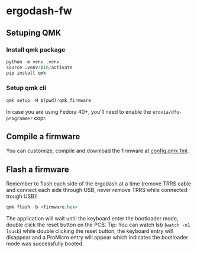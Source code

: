 # ergodash-fw

## Setuping QMK

### Install qmk package

```python
python -m venv .venv
source .venv/bin/activate
pip install qmk
```

### Setup qmk cli

```python
qmk setup -H $(pwd)/qmk_firmware
```

In case you are using Fedora 40+, you'll need to enable the `erovia/dfu-programmer` copr.

## Compile a firmware

You can customize, compile and download the firmware at [config.qmk.fml](https://config.qmk.fm/#/omkbd/ergodash/rev1/LAYOUT_4key).

## Flash a firmware

Remember to flash each side of the ergodash at a time (remove TRRS cable and connect each side through USB, never remove TRRS while connected trough USB)!

```python
qmk flash -b <firmware.hex>
```

The application will wait until the keyboard enter the bootloader mode, double click the reset button on the PCB. Tip: You can watch lsb (`watch -n1 lsusb`) while double clicking the reset button, the keyboard entry will disappear and a ProMicro entry will appear which indicates the bootloader mode was successfully booted.
